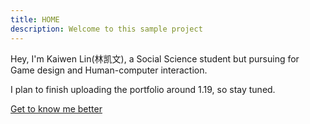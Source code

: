```yaml
---
title: HOME
description: Welcome to this sample project
---
```


Hey, I'm Kaiwen Lin(林凯文), a Social Science student but pursuing for Game design and Human-computer interaction.

I plan to finish uploading the portfolio around 1.19, so stay tuned.

[Get to know me better](/about "Get to know me better")